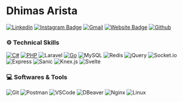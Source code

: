 # Dhimas Arista
[![Linkedin](https://img.shields.io/badge/-LinkedIn-blue?style=flat&logo=Linkedin&logoColor=white)](https://www.linkedin.com/in/dhimasarista/)
[![Instagram Badge](https://img.shields.io/badge/-Instagram-purple?logo=instagram&logoColor=white&link=https://instagram.com/codedhims/)](https://www.instagram.com/codedhims)
[![Gmail](https://img.shields.io/badge/-Gmail-c14438?style=flat&logo=Gmail&logoColor=white)](mailto:mdhimasarista@gmail.com)
[![Website Badge](https://img.shields.io/badge/-Website-c14438?style=flat&logo=Google-Chrome&logoColor=white&link=https://dhimasarista.github.io)](https://dhimasarista.github.io)
[![Github](https://img.shields.io/github/followers/dhimasarista?label=Follow&style=social)](https://github.com/dhimasarista)

### ⚙️ Technical Skills
[![C#](https://custom-icon-badges.demolab.com/badge/C%23-%23FF69B4.svg?logo=cshrp&logoColor=white)](#)
[![PHP](https://img.shields.io/badge/PHP-%237C4DFF?logo=PHP&logoColor=white)](#)
![Laravel](https://img.shields.io/badge/Laravel-%23FF2D20?logo=laravel&logoColor=white)
[![Go](https://img.shields.io/badge/Fiber-%2313A8A8?logo=go&logoColor=white)](#)
![MySQL](https://img.shields.io/badge/MySQL-%2300A9E0?logo=mysql&logoColor=white)
![Redis](https://img.shields.io/badge/Redis-%23D81C27?logo=redis&logoColor=white)
![jQuery](https://img.shields.io/badge/jQuery-%230769AD?logo=jquery&logoColor=white)
![Socket.io](https://img.shields.io/badge/Socket.io-%23B0B0B0?logo=socketdotio&logoColor=white)
![Express](https://img.shields.io/badge/Express-%23000000?logo=express&logoColor=white)
![Sanic](https://img.shields.io/badge/Sanic-%2300AAE4?logo=sanic&logoColor=white)
![Knex.js](https://img.shields.io/badge/Knex.js-%232A2A2A?logo=javascript&logoColor=white)
![Svelte](https://img.shields.io/badge/Svelte-%23FF3E00?logo=svelte&logoColor=white)  

### 💻 Softwares & Tools
![Git](https://img.shields.io/badge/Git-%23F1502F?logo=git&logoColor=white)
![Postman](https://img.shields.io/badge/Postman-%23FF6C37?logo=postman&logoColor=white)
![VSCode](https://img.shields.io/badge/VSCode-%23007ACC?logo=visualstudiocode&logoColor=white)
![DBeaver](https://img.shields.io/badge/DBeaver-%234A90E2?logo=dbeaver&logoColor=white)
![Nginx](https://img.shields.io/badge/Nginx-%23009639?logo=nginx&logoColor=white)
![Linux](https://img.shields.io/badge/Linux-%23FCC624?logo=linux&logoColor=black)
